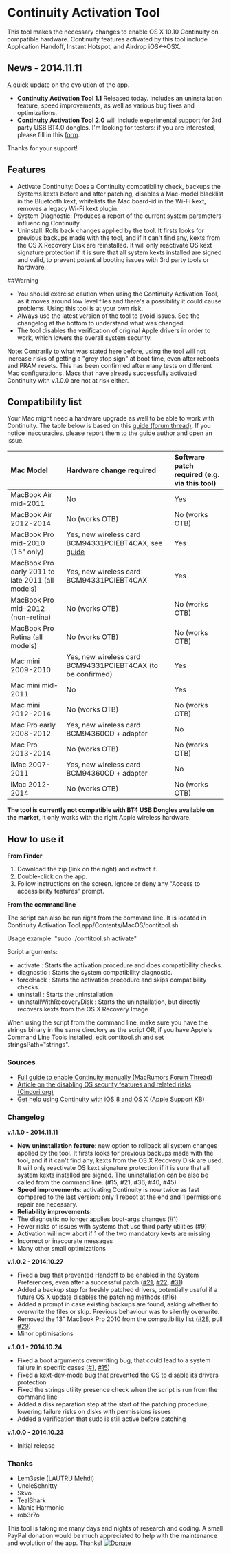 Continuity Activation Tool
==========================

This tool makes the necessary changes to enable OS X 10.10 Continuity on compatible hardware. Continuity features activated by this tool include Application Handoff, Instant Hotspot, and Airdrop iOS<->OSX. 

## News - 2014.11.11
A quick update on the evolution of the app.

* **Continuity Activation Tool 1.1**  Released today. Includes an uninstallation feature, speed improvements, as well as various bug fixes and optimizations.
* **Continuity Activation Tool 2.0** will include experimental support for 3rd party USB BT4.0 dongles. I'm looking for testers: if you are interested, please fill in this [form](http://goo.gl/forms/ojDezibB2q).

Thanks for your support!

## Features
* Activate Continuity: Does a Continuity compatibility check, backups the Systems kexts before and after patching, disables a Mac-model blacklist in the Bluetooth kext, whitelists the Mac board-id in the Wi-Fi kext, removes a legacy Wi-Fi kext plugin.
* System Diagnostic: Produces a report of the current system parameters influencing Continuity.
* Uninstall: Rolls back changes applied by the tool. It firsts looks for previous backups made with the tool, and if it can't find any, kexts from the OS X Recovery Disk are reinstalled. It will only reactivate OS kext signature protection if it is sure that all system kexts installed are signed and valid, to prevent potential booting issues with 3rd party tools or hardware.

##Warning
* You should exercise caution when using the Continuity Activation Tool, as it moves around low level files and there's a possibility it could cause problems. Using this tool is at your own risk.
* Always use the latest version of the tool to avoid issues. See the changelog at the bottom to understand what was changed.
* The tool disables the verification of original Apple drivers in order to work, which lowers the overall system security.

Note: Contrarily to what was stated here before, using the tool will not increase risks of getting a "grey stop sign" at boot time, even after reboots and PRAM resets. This has been confirmed after many tests on different Mac configurations. Macs that have already successfully activated Continuity with v.1.0.0 are not at risk either.

## Compatibility list
Your Mac might need a hardware upgrade as well to be able to work with Continuity. The table below is based on this [guide (forum thread)](http://forums.macrumors.com/showpost.php?p=20124161). If you notice inaccuracies, please report them to the guide author and open an issue.

Mac Model | Hardware change required | Software patch required (e.g. via this tool)
:---|:---|:---
MacBook Air mid-2011 | No | Yes
MacBook Air 2012-2014 | No (works OTB) | No (works OTB)
MacBook Pro mid-2010 (15" only) | Yes, new wireless card BCM94331PCIEBT4CAX, see [guide](http://forums.macrumors.com/showpost.php?p=20269421&postcount=639) | Yes
MacBook Pro early 2011 to late 2011 (all models) | Yes, new wireless card BCM94331PCIEBT4CAX | Yes
MacBook Pro mid-2012 (non-retina) | No (works OTB)| No (works OTB)
MacBook Pro Retina (all models) | No (works OTB) | No (works OTB)
Mac mini 2009-2010 | Yes, new wireless card BCM94331PCIEBT4CAX (to be confirmed) | Yes
Mac mini mid-2011 | No | Yes
Mac mini 2012-2014 | No (works OTB) | No (works OTB)
Mac Pro early 2008-2012 | Yes, new wireless card BCM94360CD + adapter | No
Mac Pro 2013-2014 | No (works OTB) | No (works OTB)
iMac 2007-2011 | Yes, new wireless card BCM94360CD + adapter | No
iMac 2012-2014 | No (works OTB) | No (works OTB)

**The tool is currently not compatible with BT4 USB Dongles available on the market**, it only works with the right Apple wireless hardware.

## How to use it

**From Finder**

1. Download the zip (link on the right) and extract it.
2. Double-click on the app.
3. Follow instructions on the screen. Ignore or deny any "Access to accessibility features" prompt.

**From the command line**

The script can also be run right from the command line. It is located in Continuity Activation Tool.app/Contents/MacOS/contitool.sh

Usage example: "sudo ./contitool.sh activate"

Script arguments: 
* activate : Starts the activation procedure and does compatibility checks.
* diagnostic : Starts the system compatibility diagnostic.
* forceHack : Starts the activation procedure and skips compatibility checks.
* uninstall : Starts the uninstallation
* uninstallWithRecoveryDisk : Starts the uninstallation, but directly recovers kexts from the OS X Recovery Image

When using the script from the command line, make sure you have the strings binary in the same directory as the script OR, if you have Apple's Command Line Tools installed, edit contitool.sh and set stringsPath="strings".


### Sources
* [Full guide to enable Continuity manually (MacRumors Forum Thread)](http://forums.macrumors.com/showpost.php?p=20124161)
* [Article on the disabling OS security features and related risks (Cindori.org)](http://www.cindori.org/trim-enabler-and-yosemite)
* [Get help using Continuity with iOS 8 and OS X (Apple Support KB)](http://support.apple.com/kb/TS5458)

### Changelog

**v.1.1.0 - 2014.11.11**

* **New uninstallation feature**: new option to rollback all system changes applied by the tool. It firsts looks for previous backups made with the tool, and if it can't find any, kexts from the OS X Recovery Disk are used. It will only reactivate OS kext signature protection if it is sure that all system kexts installed are signed. The uninstallation can be also be called from the command line. (#15, #21, #36, #40, #45)
* **Speed improvements**: activating Continuity is now twice as fast compared to the last version: only 1 reboot at the end and 1 permissions repair are necessary.
* **Reliability improvements:**
* The diagnostic no longer applies boot-args changes (#1)
* Fewer risks of issues with systems that use third party utilities (#9)
* Activation will now abort if 1 of the two mandatory kexts are missing
* Incorrect or inaccurate messages
* Many other small optimizations


**v.1.0.2 - 2014.10.27**

* Fixed a bug that prevented Handoff to be enabled in the System Preferences, even after a successful patch ([#21](https://github.com/dokterdok/Continuity-Activation-Tool/issues/21), [#22](https://github.com/dokterdok/Continuity-Activation-Tool/issues/22), [#31](https://github.com/dokterdok/Continuity-Activation-Tool/issues/31))
* Added a backup step for freshly patched drivers, potentially useful if a future OS X update disables the patching methods ([#16](https://github.com/dokterdok/Continuity-Activation-Tool/issues/16))
* Added a prompt in case existing backups are found, asking whether to overwrite the files or skip. Previous behaviour was to silently overwrite.
* Removed the 13" MacBook Pro 2010 from the compatibility list ([#28](https://github.com/dokterdok/Continuity-Activation-Tool/issues/28), pull [#29](https://github.com/dokterdok/Continuity-Activation-Tool/pull/29))
* Minor optimisations


**v.1.0.1 -  2014.10.24**

* Fixed a boot arguments overwriting bug, that could lead to a system failure in specific cases ([#1](https://github.com/dokterdok/Continuity-Activation-Tool/issues/1), [#15](https://github.com/dokterdok/Continuity-Activation-Tool/issues/15))
* Fixed a kext-dev-mode bug that prevented the OS to disable its drivers protection
* Fixed the strings utility presence check when the script is run from the command line
* Added a disk reparation step at the start of the patching procedure, lowering failure risks on disks with permissions issues
* Added a verification that sudo is still active before patching

**v.1.0.0 - 2014.10.23**

* Initial release

### Thanks
* Lem3ssie (LAUTRU Mehdi)
* UncleSchnitty
* Skvo
* TealShark
* Manic Harmonic
* rob3r7o

This tool is taking me many days and nights of research and coding. A small PayPal donation would be much appreciated to help with the maintenance and evolution of the app. Thanks!
[![Donate](https://www.paypalobjects.com/webstatic/en_US/btn/btn_donate_92x26.png)](https://www.paypal.com/cgi-bin/webscr?cmd=_donations&business=dokterdok%40gmail%2ecom&lc=CH&item_name=Continuity%20Activation%20Tool&currency_code=USD&bn=PP%2dDonationsBF%3abtn_donate_LG%2egif%3aNonHosted)
